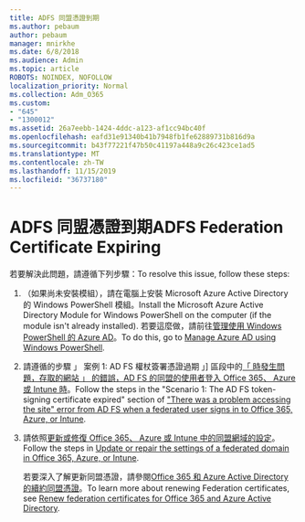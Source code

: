 ```yaml
---
title: ADFS 同盟憑證到期
ms.author: pebaum
author: pebaum
manager: mnirkhe
ms.date: 6/8/2018
ms.audience: Admin
ms.topic: article
ROBOTS: NOINDEX, NOFOLLOW
localization_priority: Normal
ms.collection: Adm_O365
ms.custom:
- "645"
- "1300012"
ms.assetid: 26a7eebb-1424-4ddc-a123-af1cc94bc40f
ms.openlocfilehash: eafd31e91340b41b7948fb1fe62889731b816d9a
ms.sourcegitcommit: b43f77221f47b50c41197a448a9c26c423ce1ad5
ms.translationtype: MT
ms.contentlocale: zh-TW
ms.lasthandoff: 11/15/2019
ms.locfileid: "36737180"
---
```

# <a name="adfs-federation-certificate-expiring"></a><span data-ttu-id="41a57-102">ADFS 同盟憑證到期</span><span class="sxs-lookup"><span data-stu-id="41a57-102">ADFS Federation Certificate Expiring</span></span>

<span data-ttu-id="41a57-103">若要解決此問題，請遵循下列步驟：</span><span class="sxs-lookup"><span data-stu-id="41a57-103">To resolve this issue, follow these steps:</span></span>
  
1. <span data-ttu-id="41a57-104">（如果尚未安裝模組），請在電腦上安裝 Microsoft Azure Active Directory 的 Windows PowerShell 模組。</span><span class="sxs-lookup"><span data-stu-id="41a57-104">Install the Microsoft Azure Active Directory Module for Windows PowerShell on the computer (if the module isn't already installed).</span></span> <span data-ttu-id="41a57-105">若要這麼做，請前往[管理使用 Windows PowerShell 的 Azure AD](https://aka.ms/aadposh)。</span><span class="sxs-lookup"><span data-stu-id="41a57-105">To do this, go to [Manage Azure AD using Windows PowerShell](https://aka.ms/aadposh).</span></span>

2. <span data-ttu-id="41a57-106">請遵循的步驟 」 案例 1: AD FS 權杖簽署憑證過期 」] 區段中的[「 時發生問題，存取的網站 」 的錯誤，AD FS 的同盟的使用者登入 Office 365、 Azure 或 Intune 時](https://support.microsoft.com/help/2713898/there-was-a-problem-accessing-the-site-error-from-ad-fs-when-a-federat)。</span><span class="sxs-lookup"><span data-stu-id="41a57-106">Follow the steps in the "Scenario 1: The AD FS token-signing certificate expired" section of ["There was a problem accessing the site" error from AD FS when a federated user signs in to Office 365, Azure, or Intune](https://support.microsoft.com/help/2713898/there-was-a-problem-accessing-the-site-error-from-ad-fs-when-a-federat).</span></span>

3. <span data-ttu-id="41a57-107">請依照[更新或修復 Office 365、 Azure 或 Intune 中的同盟網域的設定](https://docs.microsoft.com/office365/troubleshoot/security/update-federated-domain-office-365)。</span><span class="sxs-lookup"><span data-stu-id="41a57-107">Follow the steps in [Update or repair the settings of a federated domain in Office 365, Azure, or Intune](https://docs.microsoft.com/office365/troubleshoot/security/update-federated-domain-office-365).</span></span>

    <span data-ttu-id="41a57-108">若要深入了解更新同盟憑證，請參閱[Office 365 和 Azure Active Directory 的續約同盟憑證](https://docs.microsoft.com/azure/active-directory/connect/active-directory-aadconnect-o365-certs)。</span><span class="sxs-lookup"><span data-stu-id="41a57-108">To learn more about renewing Federation certificates, see [Renew federation certificates for Office 365 and Azure Active Directory](https://docs.microsoft.com/azure/active-directory/connect/active-directory-aadconnect-o365-certs).</span></span>
